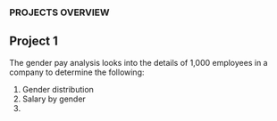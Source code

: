 ### PROJECTS OVERVIEW
## Project 1
The gender pay analysis looks into the details of 1,000 employees in a company to determine the following:
1. Gender  distribution
2. Salary by gender
3. 

